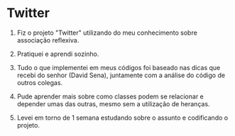 # Twitter

1. Fiz o projeto "Twitter" utilizando do meu conhecimento sobre associação reflexiva.

2. Pratiquei e aprendi sozinho.

3. Tudo o que implementei em meus códigos foi baseado nas dicas que recebi do senhor (David Sena), juntamente com a análise do código de outros colegas.

4. Pude aprender mais sobre como classes podem se relacionar e depender umas das outras, mesmo sem a utilização de heranças.

5. Levei em torno de 1 semana estudando sobre o assunto e codificando o projeto.
